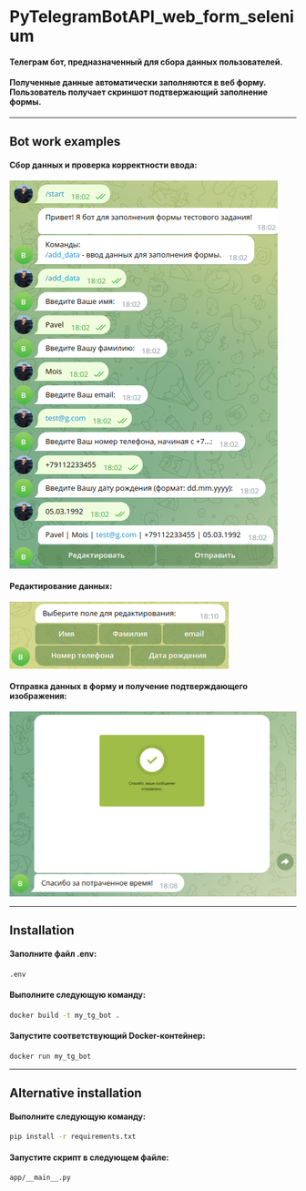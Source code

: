 # PyTelegramBotAPI_web_form_selenium 

#### Телеграм бот, предназначенный для сбора данных пользователей.
#### Полученные данные автоматически заполняются в веб форму. Пользователь получает скриншот подтвержающий заполнение формы.
___
## Bot work examples

#### Сбор данных и проверка корректности ввода:

![img_1.png](images%2Fimg_1.png)

#### Редактирование данных:

![img_2.png](images%2Fimg_2.png)

#### Отправка данных в форму и получение подтверждающего изображения:

![img_3.png](images%2Fimg_3.png)

___

## Installation

#### Заполните файл .env:

```bash
.env
```

#### Выполните следующую команду:

```bash
docker build -t my_tg_bot .
```

#### Запустите соответствующий Docker-контейнер:

```bash
docker run my_tg_bot
```

___

## Alternative installation

#### Выполните следующую команду:

```bash
pip install -r requirements.txt
```

#### Запустите скрипт в следующем файле:

```bash
app/__main__.py
```
